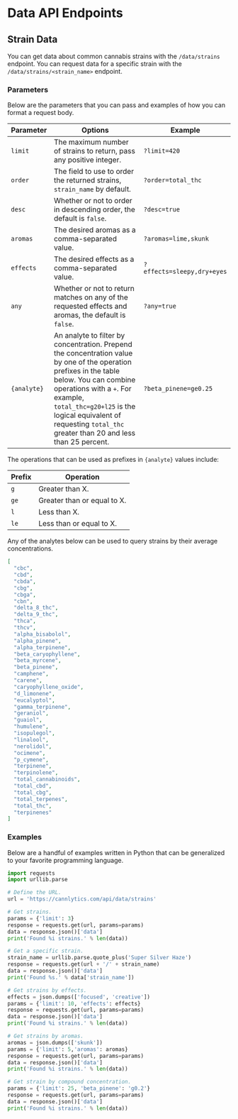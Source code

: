 # Data API Endpoints

##  Strain Data

You can get data about common cannabis strains with the `/data/strains` endpoint. You can request data for a specific strain with the `/data/strains/<strain_name>` endpoint.

### Parameters

Below are the parameters that you can pass and examples of how you can format a request body.

| Parameter | Options | Example |
|-----------|---------|---------|
| `limit` | The maximum number of strains to return, pass any positive integer. | `?limit=420` |
| `order` | The field to use to order the returned strains, `strain_name` by default. | `?order=total_thc` |
| `desc` | Whether or not to order in descending order, the default is `false`.  | `?desc=true` |
| `aromas` | The desired aromas as a comma-separated value. | `?aromas=lime,skunk` |
| `effects` | The desired effects as a comma-separated value. | `?effects=sleepy,dry+eyes` |
| `any` | Whether or not to return matches on any of the requested effects and aromas, the default is `false`. | `?any=true` |
| `{analyte}` | An analyte to filter by concentration. Prepend the concentration value by one of the operation prefixes in the table below. You can combine operations with a `+`. For example, `total_thc=g20+l25` is the logical equivalent of requesting `total_thc` greater than 20 and less than 25 percent. | `?beta_pinene=ge0.25` |

The operations that can be used as prefixes in `{analyte}` values include:

| Prefix | Operation |
|--------|-----------|
| `g` | Greater than X. |
| `ge` | Greater than or equal to X. |
| `l` | Less than X. |
| `le` | Less than or equal to X. |

Any of the analytes below can be used to query strains by their average concentrations.

```json
[
  "cbc",
  "cbd",
  "cbda",
  "cbg",
  "cbga",
  "cbn",
  "delta_8_thc",
  "delta_9_thc",
  "thca",
  "thcv",
  "alpha_bisabolol",
  "alpha_pinene",
  "alpha_terpinene",
  "beta_caryophyllene",
  "beta_myrcene",
  "beta_pinene",
  "camphene",
  "carene",
  "caryophyllene_oxide",
  "d_limonene",
  "eucalyptol",
  "gamma_terpinene",
  "geraniol",
  "guaiol",
  "humulene",
  "isopulegol",
  "linalool",
  "nerolidol",
  "ocimene",
  "p_cymene",
  "terpinene",
  "terpinolene",
  "total_cannabinoids",
  "total_cbd",
  "total_cbg",
  "total_terpenes",
  "total_thc",
  "terpinenes"
]
```

<!-- ### Variables -->

### Examples

Below are a handful of examples written in Python that can be generalized to your favorite programming language.

```py
import requests
import urllib.parse

# Define the URL.
url = 'https://cannlytics.com/api/data/strains'

# Get strains.
params = {'limit': 3}
response = requests.get(url, params=params)
data = response.json()['data']
print('Found %i strains.' % len(data))

# Get a specific strain.
strain_name = urllib.parse.quote_plus('Super Silver Haze')
response = requests.get(url + '/' + strain_name)
data = response.json()['data']
print('Found %s.' % data['strain_name'])

# Get strains by effects.
effects = json.dumps(['focused', 'creative'])
params = {'limit': 10, 'effects': effects}
response = requests.get(url, params=params)
data = response.json()['data']
print('Found %i strains.' % len(data))

# Get strains by aromas.
aromas = json.dumps(['skunk'])
params = {'limit': 5,'aromas': aromas}
response = requests.get(url, params=params)
data = response.json()['data']
print('Found %i strains.' % len(data))

# Get strain by compound concentration.
params = {'limit': 25, 'beta_pinene': 'g0.2'}
response = requests.get(url, params=params)
data = response.json()['data']
print('Found %i strains.' % len(data))
```
